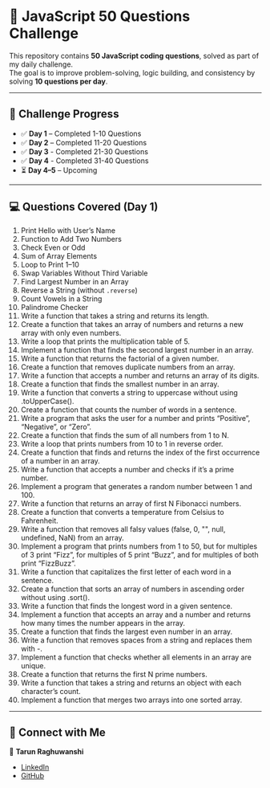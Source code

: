 # 🚀 JavaScript 50 Questions Challenge

This repository contains **50 JavaScript coding questions**, solved as part of my daily challenge.  
The goal is to improve problem-solving, logic building, and consistency by solving **10 questions per day**.

---

## 📌 Challenge Progress

- ✅ **Day 1** – Completed 1-10 Questions
- ✅ **Day 2** – Completed 11-20 Questions
- ✅ **Day 3** - Completed 21-30 Questions
- ✅ **Day 4** - Completed 31-40 Questions
- ⏳ **Day 4–5** – Upcoming

---

## 💻 Questions Covered (Day 1)

1. Print Hello with User’s Name
2. Function to Add Two Numbers
3. Check Even or Odd
4. Sum of Array Elements
5. Loop to Print 1–10
6. Swap Variables Without Third Variable
7. Find Largest Number in an Array
8. Reverse a String (without `.reverse`)
9. Count Vowels in a String
10. Palindrome Checker
11. Write a function that takes a string and returns its length.
12. Create a function that takes an array of numbers and returns a new array with only even numbers.
13. Write a loop that prints the multiplication table of 5.
14. Implement a function that finds the second largest number in an array.
15. Write a function that returns the factorial of a given number.
16. Create a function that removes duplicate numbers from an array.
17. Write a function that accepts a number and returns an array of its digits.
18. Create a function that finds the smallest number in an array.
19. Write a function that converts a string to uppercase without using .toUpperCase().
20. Create a function that counts the number of words in a sentence.
21. Write a program that asks the user for a number and prints “Positive”, “Negative”, or “Zero”.
22. Create a function that finds the sum of all numbers from 1 to N.
23. Write a loop that prints numbers from 10 to 1 in reverse order.
24. Create a function that finds and returns the index of the first occurrence of a number in an array.
25. Write a function that accepts a number and checks if it’s a prime number.
26. Implement a program that generates a random number between 1 and 100.
27. Write a function that returns an array of first N Fibonacci numbers.
28. Create a function that converts a temperature from Celsius to Fahrenheit.
29. Write a function that removes all falsy values (false, 0, "", null, undefined, NaN) from an array.
30. Implement a program that prints numbers from 1 to 50, but for multiples of 3 print “Fizz”, for multiples of 5 print “Buzz”, and for multiples of both print “FizzBuzz”.
31. Write a function that capitalizes the first letter of each word in a sentence.
32. Create a function that sorts an array of numbers in ascending order without using .sort().
33. Write a function that finds the longest word in a given sentence.
34. Implement a function that accepts an array and a number and returns how many times the number appears in the array.
35. Create a function that finds the largest even number in an array.
36. Write a function that removes spaces from a string and replaces them with -.
37. Implement a function that checks whether all elements in an array are unique.
38. Create a function that returns the first N prime numbers.
39. Write a function that takes a string and returns an object with each character’s count.
40. Implement a function that merges two arrays into one sorted array.


---

## 🔗 Connect with Me

👤 **Tarun Raghuwanshi**

- [LinkedIn](https://www.linkedin.com/in/tarun-raghuwanshi/)
- [GitHub](https://github.com/Tarun7791)
